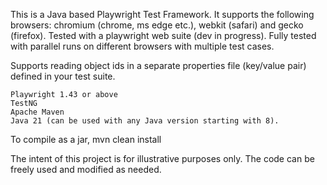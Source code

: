 This is a Java based Playwright Test Framework. It supports the following browsers: chromium (chrome, ms edge etc.), webkit (safari) and gecko (firefox).
Tested with a playwright web suite (dev in progress). Fully tested with parallel runs on different browsers with multiple test cases.

Supports reading object ids in a separate properties file (key/value pair) defined in your test suite.

    Playwright 1.43 or above
    TestNG
    Apache Maven
    Java 21 (can be used with any Java version starting with 8).
    
To compile as a jar, mvn clean install

The intent of this project is for illustrative purposes only. The code can be freely used and modified as needed.
